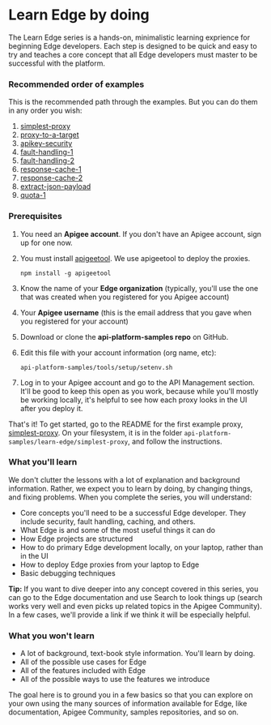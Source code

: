 # Learn Edge by doing

The Learn Edge series is a hands-on, minimalistic learning exprience for beginning Edge developers. Each step is designed to be quick and easy to try and teaches a core concept that all Edge developers must master to be successful with the platform. 

### Recommended order of examples

This is the recommended path through the examples. But you can do them in any order you wish:

1. [simplest-proxy](./simplest-proxy/README.md)
2. [proxy-to-a-target](./proxy-to-a-target/README.md)
3. [apikey-security](./apikey-security/README.md)
4. [fault-handling-1](./fault-handling-1/README.md)
5. [fault-handling-2](./fault-handling-2/README.md)
5. [response-cache-1](./response-cache-1/README.md)
6. [response-cache-2](./response-cache-2/README.md)
6. [extract-json-payload](./extract-json-payload/README.md)
7. [quota-1](./quota-1/README.md)

### Prerequisites

1. You need an **Apigee account**. If you don't have an Apigee account, sign up for one now.
2. You must install [apigeetool](https://www.npmjs.com/package/apigeetool). We use apigeetool to deploy the proxies. 

    `npm install -g apigeetool`

2. Know the name of your **Edge organization** (typically, you'll use the one that was created when you registered for you Apigee account)
3. Your **Apigee username** (this is the email address that you gave when you registered for your account)
2. Download or clone the **api-platform-samples repo** on GitHub.
3. Edit this file with your account information (org name, etc):

    `api-platform-samples/tools/setup/setenv.sh`

6. Log in to your Apigee account and go to the API Management section. It'll be good to keep this open as you work, because while you'll mostly be working locally, it's helpful to see how each proxy looks in the UI after you deploy it. 

That's it! To get started, go to the README for the first example proxy, [simplest-proxy](./simplest-proxy). On your filesystem, it is in the folder `api-platform-samples/learn-edge/simplest-proxy`, and follow the instructions.

### What you'll learn

We don't clutter the lessons with a lot of explanation and background information. Rather, we expect you to learn by doing, by changing things, and fixing problems. When you complete the series, you will understand:

* Core concepts you'll need to be a successful Edge developer. They include security, fault handling, caching, and others. 
* What Edge is and some of the most useful things it can do
* How Edge projects are structured 
* How to do primary Edge development locally, on your laptop, rather than in the UI
* How to deploy Edge proxies from your laptop to Edge
* Basic debugging techniques

**Tip:** If you want to dive deeper into any concept covered in this series, you can go to the Edge documentation and use Search to look things up (search works very well and even picks up related topics in the Apigee Community). In a few cases, we'll provide a link if we think it will be especially helpful. 

### What you won't learn

* A lot of background, text-book style information. You'll learn by doing. 
* All of the possible use cases for Edge
* All of the features included with Edge
* All of the possible ways to use the features we introduce

The goal here is to ground you in a few basics so that you can explore on your own using the many sources of information available for Edge, like documentation, Apigee Community, samples repositories, and so on. 



